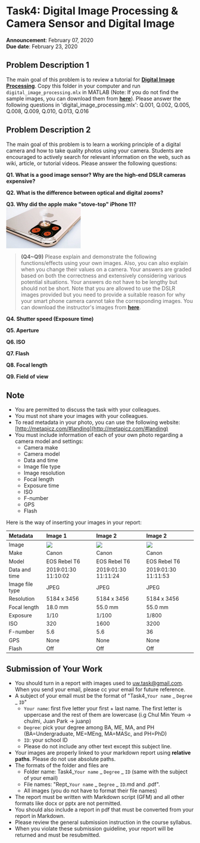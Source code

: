 # Task4: Digital Image Processing & Camera Sensor and Digital Image
**Announcement**: February  07, 2020    
**Due date**: February 23, 2020   

## Problem Description 1
The main goal of this problem is to review a tutorial for [**Digital Image Processing**](tutorial/image_proc). Copy this folder in your computer and run `digital_image_processing.mlx` in MATLAB (Note: If you do not find the sample images, you can download them from [**here**](https://www.dropbox.com/s/xgznul2u1l16iaw/sample_images.zip?dl=0)). Please answer the following questions in 'digital_image_processing.mlx': 
Q.001, Q.002, Q.005, Q.008, Q.009, Q.010, Q.013, Q.016   
        

## Problem Description 2
The main goal of this problem is to learn a working principle of a digital camera and how to take quality photos using your camera. Students are encouraged to actively search for relevant information on the web, such as wiki, article, or tutorial videos. Please answer the following questions:   

**Q1. What is a good image sensor? Why are the high-end DSLR cameras expensive?**  

**Q2. What is the difference between optical and digital zooms?**

**Q3. Why did the apple make "stove-top" iPhone 11?**  
<img align="center" width="200" src="iphone11.jpg">

> **(Q4~Q9)** Please explain and demonstrate the following functions/effects using your own images. Also, you can also explain when you change their values on a camera. Your answers are graded based on both the correctness and extensively considering various potential situations. Your answers do not have to be lengthy but should not be short. Note that you are allowed to use the DSLR images provided but you need to provide a suitable reason for why your smart phone camera cannot take the corresponding images. You can download the instructor's images from [**here**](https://www.dropbox.com/s/3setnfjjq18ekg1/img_cive497.zip?dl=0).
 
**Q4. Shutter speed (Exposure time)**

**Q5. Aperture**

**Q6. ISO**

**Q7. Flash**

**Q8. Focal length**

**Q9. Field of view**

## Note
* You are permitted to discuss the task with your colleagues. 
* You must not share your images with your colleagues.
* To read metadata in your photo, you can use the following website: [http://metapicz.com/#landing](http://metapicz.com/#landing)  
* You must include information of each of your own photo regarding a camera model and settings:  
	* Camera make
	* Camera model
	* Data and time
	* Image file type
	* Image resolution
	* Focal length
	* Exposure time  
	* ISO
	* F-number
	* GPS 
	* Flash

Here is the way of inserting your images in your report:  

|Metadata|Image 1|Image 2|Image 2|
|:----|:-----|:----|:----|
|Image|<img align="center" width="200" src="IMG_0003.JPG">|<img align="center" width="200" src="IMG_0004.JPG">|<img align="center" width="200" src="IMG_0007.JPG">|
|Make|Canon|Canon|Canon|
|Model|EOS Rebel T6|EOS Rebel T6|EOS Rebel T6|
|Data and time|2019:01:30 11:10:02|2019:01:30 11:11:24|2019:01:30 11:11:53|
|Image file type|JPEG|JPEG|JPEG|
|Resolution|5184 x 3456|5184 x 3456|5184 x 3456|
|Focal length|18.0 mm|55.0 mm|55.0 mm|
|Exposure|1/10|1/100|1/800|
|ISO|320|1600|3200|
|F-number|5.6|5.6|36|
|GPS|None|None|None|
|Flash|Off|Off|Off|

## Submission of Your Work
* You should turn in a report with images used to uw.task@gmail.com. When you send your email, please cc your email for future reference.  
* A subject of your email must be the format of "Task4_`Your name` _ `Degree` _ `ID`"
	* `Your name`: first five letter your first + last name. The first letter is uppercase and the rest of them are lowercase (i.g Chul Min Yeum -> chulmi, Juan Park -> juanp)   
	* `Degree`: pick your degree among BA, ME, MA, and PH (BA=Undergraduate, ME=MEng, MA=MASc, and PH=PhD)  
	* `ID`: your school ID
	* Please do not include any other text except this subject line.    
* Your images are properly linked to your markdown report using **relative paths**. Please do not use absolute paths.  
* The formats of the folder and files are 
	* Folder name: Task4_`Your name` _ `Degree` _ `ID` (same with the subject of your email)  
	* File names: "Rept_`Your name` _ `Degree` _ `ID`.md and .pdf".
	* All images (you do not have to format their file names)   
* The report must be written with Markdown script (GFM) and all other formats like docx or pptx are not permitted. 
* You should also include a report in pdf that must be converted from your report in Markdown.
* Please review the general submission instruction in the course syllabus. 
* When you violate these submission guideline, your report will be returned and must be resubmitted. 